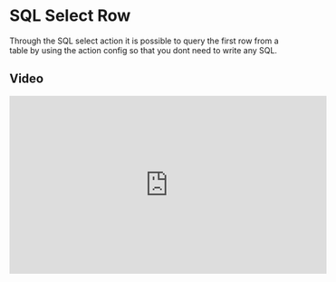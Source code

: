 
# SQL Select Row

Through the SQL select action it is possible to query the first row from a table by using the action config so that you
dont need to write any SQL.

## Video

<iframe width="560" height="315" src="https://www.youtube.com/embed/iUDa9-w1JEg" title="YouTube video player" frameborder="0" allow="accelerometer; autoplay; clipboard-write; encrypted-media; gyroscope; picture-in-picture" allowfullscreen></iframe>

